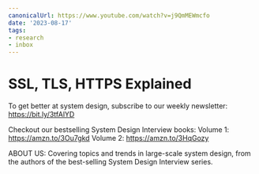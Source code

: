 ```yaml
---
canonicalUrl: https://www.youtube.com/watch?v=j9QmMEWmcfo
date: '2023-08-17'
tags:
- research
- inbox
---
```


# SSL, TLS, HTTPS Explained

To get better at system design, subscribe to our weekly newsletter: https://bit.ly/3tfAlYD

Checkout our bestselling System Design Interview books:
Volume 1: https://amzn.to/3Ou7gkd
Volume 2: https://amzn.to/3HqGozy

ABOUT US:
Covering topics and trends in large-scale system design, from the authors of the best-selling System Design Interview series.